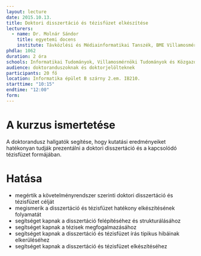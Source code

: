 ```yaml
---
layout: lecture
date: 2015.10.13.
title: Doktori disszertáció és tézisfüzet elkészítése
lecturers:
  - name: Dr. Molnár Sándor
    title: egyetemi docens
    institute: Távközlési és Médiainformatikai Tanszék, BME Villamosmérnöki és Informatikai Kar
phdla: 1062
duration: 2 óra
schools: Informatikai Tudományok, Villamosmérnöki Tudományok és Közgazdaságtudományok
audience: doktoranduszoknak és doktorjelölteknek
participants: 20 fő
location: Informatika épület B szárny 2.em. IB210.
starttime: "10:15"
endtime: "12:00"
form: 
---
```


# A kurzus ismertetése

A doktorandusz hallgatók segítése, hogy kutatási eredményeiket hatékonyan tudják prezentálni a doktori disszertáció és a kapcsolódó tézisfüzet formájában.

# Hatása

* megértik a követelményrendszer szerinti doktori disszertáció és tézisfüzet célját
* megismerik a disszertáció és tézisfüzet hatékony elkészítésének folyamatát
* segítséget kapnak a disszertáció felépítéséhez és strukturálásához
* segítséget kapnak a tézisek megfogalmazásához
* segítséget kapnak a disszertáció és tézisfüzet írás tipikus hibáinak elkerüléséhez
* segítséget kapnak a disszertáció és tézisfüzet elkészítéséhez
